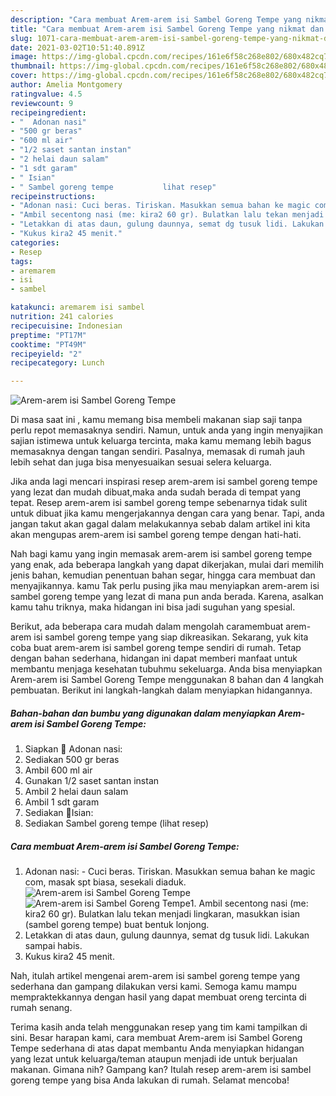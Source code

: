 ```yaml
---
description: "Cara membuat Arem-arem isi Sambel Goreng Tempe yang nikmat dan Mudah Dibuat"
title: "Cara membuat Arem-arem isi Sambel Goreng Tempe yang nikmat dan Mudah Dibuat"
slug: 1071-cara-membuat-arem-arem-isi-sambel-goreng-tempe-yang-nikmat-dan-mudah-dibuat
date: 2021-03-02T10:51:40.891Z
image: https://img-global.cpcdn.com/recipes/161e6f58c268e802/680x482cq70/arem-arem-isi-sambel-goreng-tempe-foto-resep-utama.jpg
thumbnail: https://img-global.cpcdn.com/recipes/161e6f58c268e802/680x482cq70/arem-arem-isi-sambel-goreng-tempe-foto-resep-utama.jpg
cover: https://img-global.cpcdn.com/recipes/161e6f58c268e802/680x482cq70/arem-arem-isi-sambel-goreng-tempe-foto-resep-utama.jpg
author: Amelia Montgomery
ratingvalue: 4.5
reviewcount: 9
recipeingredient:
- "  Adonan nasi"
- "500 gr beras"
- "600 ml air"
- "1/2 saset santan instan"
- "2 helai daun salam"
- "1 sdt garam"
- " Isian"
- " Sambel goreng tempe           lihat resep"
recipeinstructions:
- "Adonan nasi: Cuci beras. Tiriskan. Masukkan semua bahan ke magic com, masak spt biasa, sesekali diaduk."
- "Ambil secentong nasi (me: kira2 60 gr). Bulatkan lalu tekan menjadi lingkaran, masukkan isian (sambel goreng tempe) buat bentuk lonjong."
- "Letakkan di atas daun, gulung daunnya, semat dg tusuk lidi. Lakukan sampai habis."
- "Kukus kira2 45 menit."
categories:
- Resep
tags:
- aremarem
- isi
- sambel

katakunci: aremarem isi sambel 
nutrition: 241 calories
recipecuisine: Indonesian
preptime: "PT17M"
cooktime: "PT49M"
recipeyield: "2"
recipecategory: Lunch

---
```



![Arem-arem isi Sambel Goreng Tempe](https://img-global.cpcdn.com/recipes/161e6f58c268e802/680x482cq70/arem-arem-isi-sambel-goreng-tempe-foto-resep-utama.jpg)

Di masa  saat ini , kamu memang bisa membeli makanan siap saji tanpa perlu repot memasaknya sendiri. Namun, untuk anda yang ingin menyajikan sajian istimewa untuk keluarga tercinta, maka kamu memang lebih bagus memasaknya dengan tangan sendiri. Pasalnya, memasak di rumah jauh lebih sehat dan juga bisa menyesuaikan sesuai selera keluarga.

Jika anda lagi mencari inspirasi resep arem-arem isi sambel goreng tempe yang lezat dan mudah dibuat,maka anda sudah berada di tempat yang tepat. Resep arem-arem isi sambel goreng tempe  sebenarnya tidak sulit untuk dibuat jika kamu mengerjakannya dengan cara yang benar. Tapi, anda jangan takut akan gagal dalam melakukannya 
sebab dalam artikel ini kita akan mengupas arem-arem isi sambel goreng tempe dengan hati-hati.  



Nah bagi kamu yang ingin memasak arem-arem isi sambel goreng tempe yang enak, ada beberapa langkah yang dapat dikerjakan, mulai dari memilih jenis bahan, kemudian penentuan bahan segar, hingga cara membuat dan menyajikannya. kamu Tak perlu pusing jika mau menyiapkan arem-arem isi sambel goreng tempe yang lezat di mana pun anda berada. Karena, asalkan kamu  tahu triknya, maka hidangan ini bisa jadi suguhan yang spesial.

Berikut, ada beberapa cara mudah dalam mengolah caramembuat arem-arem isi sambel goreng tempe yang siap dikreasikan. Sekarang, yuk kita coba buat arem-arem isi sambel goreng tempe sendiri di rumah. Tetap dengan bahan sederhana, hidangan ini dapat memberi manfaat untuk membantu menjaga kesehatan tubuhmu sekeluarga. Anda bisa menyiapkan Arem-arem isi Sambel Goreng Tempe menggunakan 8 bahan dan 4 langkah pembuatan. Berikut ini langkah-langkah dalam menyiapkan hidangannya.

<!--inarticleads1-->

##### Bahan-bahan dan bumbu yang digunakan dalam menyiapkan Arem-arem isi Sambel Goreng Tempe:

1. Siapkan  🌺 Adonan nasi:
1. Sediakan 500 gr beras
1. Ambil 600 ml air
1. Gunakan 1/2 saset santan instan
1. Ambil 2 helai daun salam
1. Ambil 1 sdt garam
1. Sediakan  🌺Isian:
1. Sediakan  Sambel goreng tempe           (lihat resep)




<!--inarticleads2-->

##### Cara membuat Arem-arem isi Sambel Goreng Tempe:

1. Adonan nasi: - Cuci beras. Tiriskan. Masukkan semua bahan ke magic com, masak spt biasa, sesekali diaduk.
<img src="https://img-global.cpcdn.com/steps/f36be4df97d2d2fc/160x128cq70/arem-arem-isi-sambel-goreng-tempe-langkah-memasak-1-foto.jpg" alt="Arem-arem isi Sambel Goreng Tempe"><img src="https://img-global.cpcdn.com/steps/2b713f990e7674c8/160x128cq70/arem-arem-isi-sambel-goreng-tempe-langkah-memasak-1-foto.jpg" alt="Arem-arem isi Sambel Goreng Tempe">1. Ambil secentong nasi (me: kira2 60 gr). Bulatkan lalu tekan menjadi lingkaran, masukkan isian (sambel goreng tempe) buat bentuk lonjong.
1. Letakkan di atas daun, gulung daunnya, semat dg tusuk lidi. Lakukan sampai habis.
1. Kukus kira2 45 menit.




Nah, itulah artikel mengenai  arem-arem isi sambel goreng tempe  yang sederhana dan gampang dilakukan versi kami. Semoga kamu mampu mempraktekkannya dengan hasil yang dapat membuat oreng tercinta di rumah senang. 

Terima kasih anda telah menggunakan resep yang tim kami tampilkan di sini. Besar harapan kami, cara membuat  Arem-arem isi Sambel Goreng Tempe sederhana di atas dapat membantu Anda menyiapkan hidangan yang lezat untuk keluarga/teman ataupun menjadi ide untuk berjualan makanan. Gimana nih? Gampang kan? Itulah resep arem-arem isi sambel goreng tempe yang bisa Anda lakukan di rumah. Selamat mencoba!

